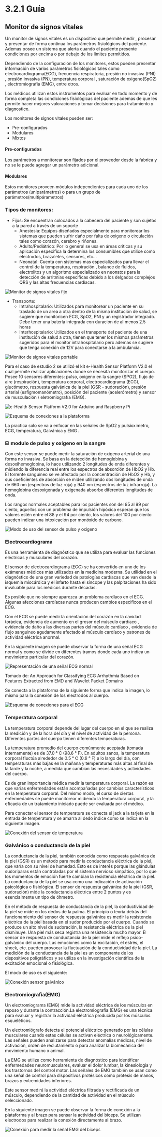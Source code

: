 # 3.2.1 Guía

## Monitor de signos vitales 

Un monitor de signos vitales es un dispositivo que permite medir , procesar y presentar de forma continua los parámetros fisiológicos del paciente. Ademas posee un sistema que alerta cuando el paciente presente condiciones por encima o por debajo de los limites permitidos.

Dependiendo de la configuración de los monitores, estos pueden presentar información de varios parámetros fisiológicos tales como electrocardiograma\(ECG\), frecuencia respiratoria, presión no invasiva \(PNI\) , presión invasiva \(PN\), temperatura corporal , saturación de oxigeno\(SpO2\) , electromiografia \(EMG\), entre otros.

Los médicos utilizan estos instrumentos para evaluar en todo momento y de forma completa las condiciones fisiológicas del paciente ademas de que les permite hacer mejores valoraciones y tomar decisiones para tratamiento y diagnostico.

Los monitores de signos vitales pueden ser: 

* Pre-configurados 
* Modulares 
* Mixtos

#### Pre-configurados

Los parámetros a monitorear son fijados por el proveedor desde la fabrica y no se le puede agregar un parámetro adicional.

#### Modulares 

Estos monitores proveen módulos independientes para cada uno de los parámetros \(uniparámetros\) o para un grupo de parámetros\(multipárametros\)

### Tipos de monitores:

* Fijos: Se encuentran colocados a la cabecera del paciente y son sujetos a la pared a través de un soporte
  *  Anestesia: Equipos diseñados especialmente para monitorear los sistemas que pueden sufrir daño por falta de oxigeno o circulación tales como corazón, cerebro y riñones.
  * Adulto/Pediátrico: Por lo general se usa en áreas criticas y su aplicación especifica la determina los consumibles que utilice como electrodos, brazaletes, sensores, etc...
  * Neonatal: Cuenta con sistemas mas especializados para llevar el control de la temperatura, respiración , balance de fluidos, electrolitos y un algoritmo especializado en neonatos para la detección de arritmias especificas debido a los delgados complejos QRS y las altas frecuencias cardíacas.

![Monitor de signos vitales fijo](../../.gitbook/assets/image%20%2811%29.png)

* Transporte:
  * Intrahospitalario: Utilizados para monitorear un paciente en su traslado de un area a otra dentro de la misma institución de salud, se sugiere que monitoricen ECG, SpO2, PNI y un registrador integrado. Debe tener una batería integrada con duración de al menos 2.5 horas
  * Interhospitalario: Utilizados en el transporte del paciente de una institución de salud a otra, tienen que tener los mismos parámetros sugeridos para el monitor intrahospitalario pero ademas se sugiere que tenga conexión de 12V para conectarse a la ambulancia. 

![Monitor de signos vitales portable](../../.gitbook/assets/image%20%2812%29.png)

Para el caso de estudio 2 se utilizó el kit e-Health Sensor Platform V2.0 el cual permite realizar aplicaciones donde se necesita monitorizar el cuerpo. Posee  10 sensores diferentes: pulso, oxígeno en la sangre \(SPO2\), flujo de aire \(respiración\), temperatura corporal, electrocardiograma \(ECG\), glucómetro, respuesta galvánica de la piel \(GSR - sudoración\), presión arterial \(esfigmomanómetro\), posición del paciente \(acelerómetro\) y sensor de musculación / eletromiografía \(EMG\).

![e-Health Sensor Platform V2.0 for Arduino and Raspberry Pi](../../.gitbook/assets/image%20%2814%29.png)

![Esquema de conexiones a la plataforma](../../.gitbook/assets/image%20%2865%29.png)

La practica solo se va a enfocar en las señales de SpO2 y pulsioximetro,  ECG, temperatura, Galvánica y EMG . 

### El modulo de pulso y oxigeno en la sangre

Con este sensor se puede medir la saturación de oxigeno arterial de una forma no invasiva. Se basa en la detección de hemoglobina y desoxihemoglobina, lo hace utilizando 2 longitudes de onda diferentes y midiendo la diferencia real entre los espectros de absorción de HbO2 y Hb. El torrente sanguíneo se ve afectado por la concentración de HbO2 y Hb, y sus coeficientes de absorción se miden utilizando dos longitudes de onda de 660 nm \(espectros de luz roja\) y 940 nm \(espectros de luz infrarroja\). La hemoglobina desoxigenada y oxigenada absorbe diferentes longitudes de onda.

Los rangos normales aceptables para los pacientes son del 95 al 99 por ciento, aquellos con un problema de impulsión hipóxica esperan que los valores estén entre el 88 y el 94 por ciento, los valores del 100 por ciento pueden indicar una intoxicación por monóxido de carbono.

![Modo de uso del sensor de pulso y oxigeno](../../.gitbook/assets/image%20%2894%29.png)

### Electrocardiograma

Es una herramienta de diagnóstico que se utiliza para evaluar las funciones eléctricas y musculares del corazón. 

El sensor de electrocardiograma \(ECG\) se ha convertido en uno de los exámenes médicos más utilizados en la medicina moderna. Su utilidad en el diagnóstico de una gran variedad de patologías cardíacas que van desde la isquemia miocárdica y el infarto hasta el síncope y las palpitaciones ha sido invaluable para los médicos durante décadas.

Es posible que no siempre aparezca un problema cardíaco en el ECG. Algunas afecciones cardíacas nunca producen cambios específicos en el ECG. 

Con el ECG se puede medir la orientación del corazón en la cavidad torácica, evidencia de aumento en el grosor del músculo cardíaco , evidencia de daño a las diversas partes del músculo cardíaco , evidencia de flujo sanguíneo agudamente afectado al músculo cardíaco y patrones de actividad eléctrica anormal.

En la siguiente imagen se puede observar la forma de una señal ECG normal y como se divide en diferentes tramos donde cada uno indica un movimiento particular del corazón.  

![Representaci&#xF3;n de una se&#xF1;al ECG normal](../../.gitbook/assets/image%20%2873%29.png)

Tomado de: An Approach for Classifying ECG Arrhythmia Based on Features Extracted from EMD and Wavelet Packet Domains

Se conecta a la plataforma de la siguiente forma que indica la imagen, lo mismo para la conexión de los electrodos al cuerpo.

![Esquema de conexiones para el ECG](../../.gitbook/assets/image%20%28100%29.png)

### Temperatura corporal

La temperatura corporal depende del lugar del cuerpo en el que se realiza la medición y de la hora del día y el nivel de actividad de la persona. Diferentes partes del cuerpo tienen diferentes temperaturas.

La temperatura promedio del cuerpo comúnmente aceptada \(tomada internamente\) es de 37.0 ° C \(98.6 ° F\). En adultos sanos, la temperatura corporal fluctúa alrededor de 0.5 ° C \(0.9 ° F\) a lo largo del día, con temperaturas más bajas en la mañana y temperaturas más altas al final de la tarde y la noche, a medida que cambian las necesidades y actividades del cuerpo.

Es de gran importancia médica medir la temperatura corporal. La razón es que varias enfermedades están acompañadas por cambios característicos en la temperatura corporal. Del mismo modo, el curso de ciertas enfermedades se puede monitorear midiendo la temperatura corporal, y la eficacia de un tratamiento iniciado puede ser evaluada por el médico.

Para conectar el sensor de temperatura se conecta el jack a la tarjeta en la entrada de temperatura y se amarra al dedo indice como se indica en la siguiente imagen.

![Conexi&#xF3;n del sensor de temperatura](../../.gitbook/assets/image%20%2854%29.png)

### Galvánico o conductancia de la piel

La conductancia de la piel, también conocida como respuesta galvánica de la piel \(GSR\) es un método para medir la conductancia eléctrica de la piel, que varía con su nivel de humedad. Esto es de interés porque las glándulas sudoríparas están controladas por el sistema nervioso simpático, por lo que los momentos de emoción fuerte cambian la resistencia eléctrica de la piel. La conductancia de la piel se usa como una indicación de activación psicológica o fisiológica. El sensor de respuesta galvánica de la piel \(GSR, sudoración\) mide la conductancia eléctrica entre 2 puntos y es esencialmente un tipo de óhmetro.

En el método de respuesta de conductancia de la piel, la conductividad de la piel se mide en los dedos de la palma. El principio o teoría detrás del funcionamiento del sensor de respuesta galvánica es medir la resistencia eléctrica de la piel basada en el sudor producido por el cuerpo. Cuando se produce un alto nivel de sudoración, la resistencia eléctrica de la piel disminuye. Una piel más seca registra una resistencia mucho mayor. El sensor de respuesta de conductancia de la piel mide el reflejo psico-galvánico del cuerpo. Las emociones como la excitación, el estrés, el shock, etc. pueden provocar la fluctuación de la conductividad de la piel. La medición de la conductancia de la piel es un componente de los dispositivos poligráficos y se utiliza en la investigación científica de la excitación emocional o fisiológica.

El modo de uso es el siguiente:

![Conexi&#xF3;n sensor galv&#xE1;nico](../../.gitbook/assets/image%20%2892%29.png)

### Electromiografia\(EMG\) 

Un electromiograma \(EMG\) mide la actividad eléctrica de los músculos en reposo y durante la contracción.La electromiografía \(EMG\) es una técnica para evaluar y registrar la actividad eléctrica producida por los músculos esqueléticos.

Un electromiógrafo detecta el potencial eléctrico generado por las células musculares cuando estas células se activan eléctrica o neurológicamente. Las señales pueden analizarse para detectar anomalías médicas, nivel de activación, orden de reclutamiento o para analizar la biomecánica del movimiento humano o animal.

La EMG se utiliza como herramienta de diagnóstico para identificar enfermedades neuromusculares, evaluar el dolor lumbar, la kinesiología y los trastornos del control motor. Las señales de EMG también se usan como una señal de control para dispositivos protésicos como prótesis de manos, brazos y extremidades inferiores.

Este sensor medirá la actividad eléctrica filtrada y rectificada de un músculo, dependiendo de la cantidad de actividad en el músculo seleccionado.

En la siguiente imagen se puede observar la forma de conexión a la plataforma y al brazo para sensar la actividad del bíceps. Se utilizan electrodos para realizar la conexión directamente al brazo.

![Conexi&#xF3;n para medir la se&#xF1;al EMG del b&#xED;ceps](../../.gitbook/assets/image%20%2843%29.png)

